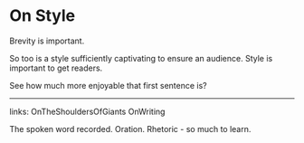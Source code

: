 # On Style

Brevity is important.

So too is a style sufficiently captivating to ensure an audience.
Style is important to get readers.

See how much more enjoyable that first sentence is?

----------------

links:
OnTheShouldersOfGiants
OnWriting


The spoken word recorded. Oration. Rhetoric - so much to learn.


